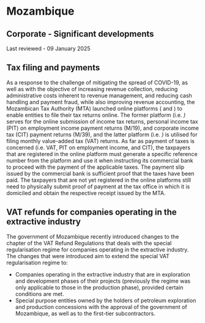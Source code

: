 # Mozambique
## Corporate - Significant developments
Last reviewed - 09 January 2025
## Tax filing and payments
As a response to the challenge of mitigating the spread of COVID-19, as well as with the objective of increasing revenue collection, reducing administrative costs inherent to revenue management, and reducing cash handling and payment fraud, while also improving revenue accounting, the Mozambican Tax Authority (MTA) launched online platforms ( and ) to enable entities to file their tax returns online.
The former platform (i.e. _)_ serves for the online submission of income tax returns, personal income tax (PIT) on employment income payment returns (M/19), and corporate income tax (CIT) payment returns (M/39), and the latter platform (i.e. _)_ is utilised for filing monthly value-added tax (VAT) returns. 
As far as payment of taxes is concerned (i.e. VAT, PIT on employment income, and CIT), the taxpayers that are registered in the online platform must generate a specific reference number from the platform and use it when instructing its commercial bank to proceed with the payment of the applicable taxes. The payment slip issued by the commercial bank is sufficient proof that the taxes have been paid. The taxpayers that are not yet registered in the online platforms still need to physically submit proof of payment at the tax office in which it is domiciled and obtain the respective receipt issued by the MTA.
## VAT refunds for companies operating in the extractive industry
The government of Mozambique recently introduced changes to the chapter of the VAT Refund Regulations that deals with the special regularisation regime for companies operating in the extractive industry. The changes that were introduced aim to extend the special VAT regularisation regime to:
  * Companies operating in the extractive industry that are in exploration and development phases of their projects (previously the regime was only applicable to those in the production phase), provided certain conditions are met.
  * Special purpose entities owned by the holders of petroleum exploration and production concessions with the approval of the government of Mozambique, as well as to the first-tier subcontractors.


